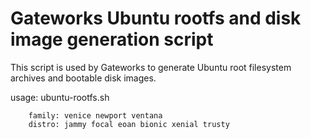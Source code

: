Gateworks Ubuntu rootfs and disk image generation script
========================================================

This script is used by Gateworks to generate Ubuntu root filesystem
archives and bootable disk images.

usage: ubuntu-rootfs.sh <family> <distro>

        family: venice newport ventana
        distro: jammy focal eoan bionic xenial trusty

